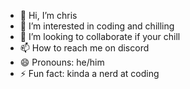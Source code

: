 - 👋 Hi, I’m chris
- 👀 I’m interested in coding and chilling
- 💞️ I’m looking to collaborate if your chill
- 📫 How to reach me on discord
- 😄 Pronouns: he/him
- ⚡ Fun fact: kinda a nerd at coding

<!---
christiamr11/christiamr11 is a ✨ special ✨ repository because its `README.md` (this file) appears on your GitHub profile.
You can click the Preview link to take a look at your changes.
--->
